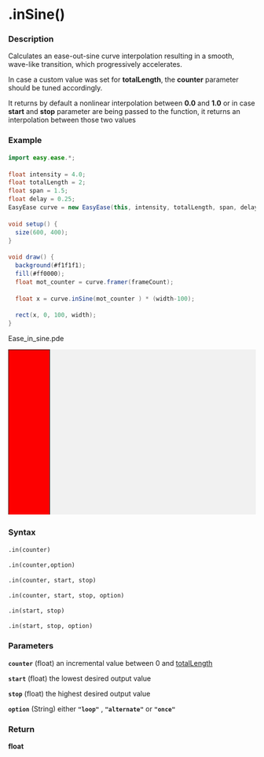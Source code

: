 # .inSine()


### Description 
Calculates an ease-out-sine curve interpolation resulting in a smooth, wave-like transition, which  progressively accelerates.


In case a custom value was set for **totalLength**, the **counter** parameter should be tuned accordingly.

It returns by default a nonlinear interpolation between **0.0** and **1.0** or in case **start** and **stop** parameter are being passed to the function, it returns an interpolation between  those two values


### Example

```java
import easy.ease.*;

float intensity = 4.0;
float totalLength = 2;
float span = 1.5;
float delay = 0.25;
EasyEase curve = new EasyEase(this, intensity, totalLength, span, delay);

void setup() {
  size(600, 400);
}

void draw() {
  background(#f1f1f1);
  fill(#ff0000);
  float mot_counter = curve.framer(frameCount);
  
  float x = curve.inSine(mot_counter ) * (width-100);

  rect(x, 0, 100, width);
}

```



<div class="exampleWindow">
  <div class="title">
      <div class="dot red"></div>
      <div class="dot amber"></div>
      <div class="dot green"></div>
      <p >Ease_in_sine.pde</p>
  </div>

![.inSine()](../images/methods/ease_inSine_method.gif)

</div>


### Syntax

```.in(counter) ```


```.in(counter,option)```

```.in(counter, start, stop)```

```.in(counter, start, stop, option)```

```.in(start, stop)```

```.in(start, stop, option)```


### Parameters

**```counter```** (float)  an incremental value between 0 and [totalLength](./totalLength.md)

**```start```** (float) the lowest desired output value

**```stop```** (float) the highest desired output value

**```option```** (String)  either **```"loop"```** , **```"alternate"```** or **```"once"```**



### Return

**float**
